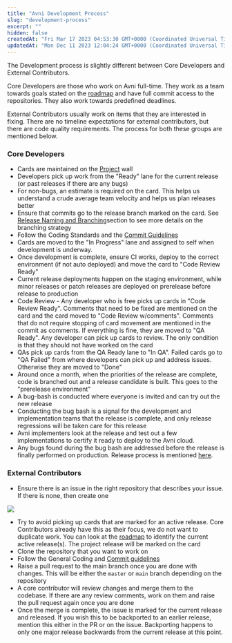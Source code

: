 ```yaml
---
title: "Avni Development Process"
slug: "development-process"
excerpt: ""
hidden: false
createdAt: "Fri Mar 17 2023 04:53:30 GMT+0000 (Coordinated Universal Time)"
updatedAt: "Mon Dec 11 2023 12:04:24 GMT+0000 (Coordinated Universal Time)"
---
```

The Development process is slightly different between Core Developers and External Contributors. 

Core Developers are those who work on Avni full-time. They work as a team towards goals stated on the [roadmap](https://github.com/orgs/avniproject/projects/2/views/7) and have full commit access to the repositories. They also work towards predefined deadlines. 

External Contributors usually work on items that they are interested in fixing. There are no timeline expectations for external contributors, but there are code quality requirements. The process for both these groups are mentioned below. 

### Core Developers

- Cards are maintained on the [Project](https://github.com/orgs/avniproject/projects/2) wall
- Developers pick up work from the "Ready" lane for the current release (or past releases if there are any bugs)
- For non-bugs, an estimate is required on the card. This helps us understand a crude average team velocity and helps us plan releases better
- Ensure that commits go to the release branch marked on the card. See [Release Naming and Branching](branching-strategy)section to see more details on the branching strategy
- Follow the Coding Standards and the [Commit Guidelines](commit-guidelines)
- Cards are moved to the "In Progress" lane and assigned to self when development is underway. 
- Once development is complete, ensure CI works, deploy to the correct environment (if not auto deployed) and move the card to "Code Review Ready"
- Current release deployments happen on the staging environment, while minor releases or patch releases are deployed on prerelease before release to production
- Code Review - Any developer who is free picks up cards in "Code Review Ready". Comments that need to be fixed are mentioned on the card and the card moved to "Code Review w/comments". Comments that do not require stopping of card movement are mentioned in the commit as comments. If everything is fine, they are moved to "QA Ready". Any developer can pick up cards to review. The only condition is that they should not have worked on the card
- QAs pick up cards from the QA Ready lane to "In QA". Failed cards go to "QA Failed" from where developers can pick up and address issues. Otherwise they are moved to "Done"
- Around once a month, when the priorities of the release are complete, code is branched out and a release candidate is built. This goes to the "prerelease environment" 
- A bug-bash is conducted where everyone is invited and can try out the new release
- Conducting the bug bash is a signal for the development and implementation teams that the release is complete, and only release regressions will be taken care for this release
- Avni implementers look at the release and test out a few implementations to certify it ready to deploy to the Avni cloud.
- Any bugs found during the bug bash are addressed before the release is finally performed on production. Release process is mentioned [here](doc:pre-release-testing). 

### External Contributors

- Ensure there is an issue in the right repository that describes your issue. If there is none, then create one

![](https://files.readme.io/9acb2d0-image.png)

- Try to avoid picking up cards that are marked for an active release. Core Contributors already have this as their focus, we do not want to duplicate work. You can look at the [roadmap](https://github.com/orgs/avniproject/projects/2/views/7) to identify the current active release(s). The project release will be marked on the card
- Clone the repository that you want to work on
- Follow the General Coding and [Commit guidelines](commit-guidelines)
- Raise a pull request to the main branch once you are done with changes. This will be either the `master` or `main` branch depending on the repository
- A core contributor will review changes and merge them to the codebase. If there are any review comments, work on them and raise the pull request again once you are done
- Once the merge is complete, the issue is marked for the current release and released. If you wish this to be backported to an earlier release, mention this either in the PR or on the issue. Backporting happens to only one major release backwards from the current release at this point.
